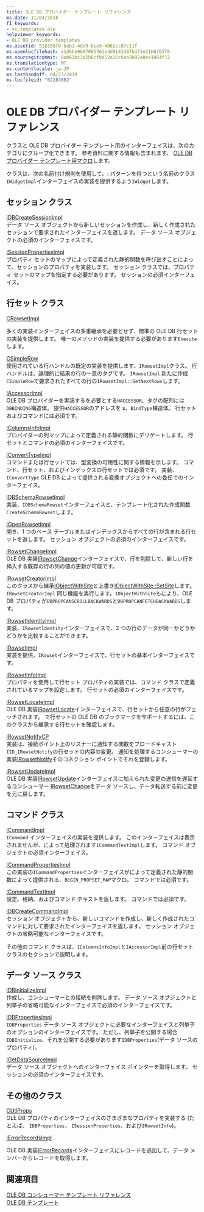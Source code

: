 ```yaml
---
title: OLE DB プロバイダー テンプレート リファレンス
ms.date: 11/04/2016
f1_keywords:
- vc.templates.ole
helpviewer_keywords:
- OLE DB provider templates
ms.assetid: 518358f0-bab1-4de9-bce9-4062cc87c11f
ms.openlocfilehash: e1d6be9687085361edd9141d8fb471e21b6f6376
ms.sourcegitcommit: 0ab61bc3d2b6cfbd52a16c6ab2b97a8ea1864f12
ms.translationtype: MT
ms.contentlocale: ja-JP
ms.lasthandoff: 04/23/2019
ms.locfileid: "62283862"
---
```

# <a name="ole-db-provider-templates-reference"></a>OLE DB プロバイダー テンプレート リファレンス

クラスと OLE DB プロバイダー テンプレート用のインターフェイスは、次のカテゴリにグループ化できます。 参考資料に関する情報も含まれます、 [OLE DB プロバイダー テンプレート用マクロ](../../data/oledb/macros-for-ole-db-provider-templates.md)します。

クラスは、次の名前付け規則を使用して、: パターンを持つという名前のクラス`IWidgetImpl`インターフェイスの実装を提供するよう`IWidget`します。

## <a name="session-classes"></a>セッション クラス

[IDBCreateSessionImpl](../../data/oledb/idbcreatesessionimpl-class.md)<br/>
データ ソース オブジェクトから新しいセッションを作成し、新しく作成されたセッションで要求されたインターフェイスを返します。 データ ソース オブジェクトの必須のインターフェイスです。

[ISessionPropertiesImpl](../../data/oledb/isessionpropertiesimpl-class.md)<br/>
プロパティ セットのマップによって定義された静的関数を呼び出すことによって、セッションのプロパティを実装します。 セッション クラスでは、プロパティ セットのマップを指定する必要があります。 セッションの必須インターフェイス。

## <a name="rowset-classes"></a>行セット クラス

[CRowsetImpl](../../data/oledb/crowsetimpl-class.md)

多くの実装インターフェイスの多重継承を必要とせず、標準の OLE DB 行セットの実装を提供します。 唯一のメソッドの実装を提供する必要があります`Execute`します。

[CSimpleRow](../../data/oledb/csimplerow-class.md)<br/>
使用されている行ハンドルの既定の実装を提供します、`IRowsetImpl`クラス。 行ハンドルは、論理的に結果の行の一意のタグです。 `IRowsetImpl` 新たに作成`CSimpleRow`で要求されたすべての行の`IRowsetImpl::GetNextRows`します。

[IAccessorImpl](../../data/oledb/iaccessorimpl-class.md)<br/>
OLE DB プロバイダーを実装するを必要とする`HACCESSOR`、タグの配列には`DBBINDING`構造体。 提供`HACCESSOR`のアドレスを s、`BindType`構造体。 行セットおよびコマンドには必須です。

[IColumnsInfoImpl](../../data/oledb/icolumnsinfoimpl-class.md)<br/>
プロバイダーの列マップによって定義される静的関数にデリゲートします。 行セットとコマンドの必須のインターフェイスです。

[IConvertTypeImpl](../../data/oledb/iconverttypeimpl-class.md)<br/>
コマンドまたは行セットでは、型変換の可用性に関する情報を示します。 コマンド、行セット、およびインデックスの行セットでは必須です。 実装、 `IConvertType` OLE DB によって提供される変換オブジェクトへの委任でのインターフェイス。

[IDBSchemaRowsetImpl](../../data/oledb/idbschemarowsetimpl-class.md)<br/>
実装、`IDBSchemaRowset`インターフェイスと、テンプレート化された作成関数`CreateSchemaRowset`します。

[IOpenRowsetImpl](../../data/oledb/iopenrowsetimpl-class.md)<br/>
開き、1 つのベース テーブルまたはインデックスからすべての行が含まれる行セットを返します。 セッション オブジェクトの必須のインターフェイスです。

[IRowsetChangeImpl](../../data/oledb/irowsetchangeimpl-class.md)<br/>
OLE DB 実装[IRowsetChange](/previous-versions/windows/desktop/ms715790(v=vs.85))インターフェイスで、行を削除して、新しい行を挿入する既存の行の列の値の更新が可能です。

[IRowsetCreatorImpl](../../data/oledb/irowsetcreatorimpl-class.md)<br/>
このクラスから継承[IObjectWithSite](/windows/desktop/api/ocidl/nn-ocidl-iobjectwithsite)と上書き[IObjectWithSite::SetSite](/windows/desktop/api/ocidl/nf-ocidl-iobjectwithsite-setsite)します。 `IRowsetCreatorImpl` 同じ機能を実行します。`IObjectWithSite`もにより、OLE DB プロパティが`DBPROPCANSCROLLBACKWARDS`と`DBPROPCANFETCHBACKWARDS`します。

[IRowsetIdentityImpl](../../data/oledb/irowsetidentityimpl-class.md)<br/>
実装、`IRowsetIdentity`インターフェイスで、2 つの行のデータが同一かどうかどうかを比較することができます。

[IRowsetImpl](../../data/oledb/irowsetimpl-class.md)<br/>
実装を提供、`IRowset`インターフェイスで、行セットの基本インターフェイスです。

[IRowsetInfoImpl](../../data/oledb/irowsetinfoimpl-class.md)<br/>
プロパティを使用して行セット プロパティの実装では、コマンド クラスで定義されているマップを設定します。 行セットの必須のインターフェイスです。

[IRowsetLocateImpl](../../data/oledb/irowsetlocateimpl-class.md)<br/>
OLE DB 実装[IRowsetLocate](/previous-versions/windows/desktop/ms721190(v=vs.85))インターフェイスで、行セットから任意の行がフェッチされます。 で行セットの OLE DB のブックマークをサポートするには、このクラスから継承する行セットを確認します。

[IRowsetNotifyCP](../../data/oledb/irowsetnotifycp-class.md)<br/>
実装は、接続ポイント上のリスナーに通知する関数をブロードキャスト`IID_IRowsetNotify`の行セットの内容の変更。 通知を処理するコンシューマーの実装[IRowsetNotify](/previous-versions/windows/desktop/ms712959(v=vs.85))そのコネクション ポイントでそれを登録します。

[IRowsetUpdateImpl](../../data/oledb/irowsetupdateimpl-class.md)<br/>
OLE DB 実装[IRowsetUpdate](/previous-versions/windows/desktop/ms714401(v=vs.85))インターフェイスに加えられた変更の送信を遅延するコンシューマー [IRowsetChange](/previous-versions/windows/desktop/ms715790(v=vs.85))をデータ ソースし、データ転送する前に変更を元に戻します。

## <a name="command-classes"></a>コマンド クラス

[ICommandImpl](../../data/oledb/icommandimpl-class.md)<br/>
`ICommand` インターフェイスの実装を提供します。 このインターフェイスは表示されませんが、によって処理されます`ICommandTextImpl`します。 コマンド オブジェクトの必須インターフェイス。

[ICommandPropertiesImpl](../../data/oledb/icommandpropertiesimpl-class.md)<br/>
この実装の`ICommandProperties`インターフェイスがによって定義された静的関数によって提供される、`BEGIN_PROPSET_MAP`マクロ。 コマンドでは必須です。

[ICommandTextImpl](../../data/oledb/icommandtextimpl-class.md)<br/>
設定、格納、およびコマンド テキストを返します。 コマンドでは必須です。

[IDBCreateCommandImpl](../../data/oledb/idbcreatecommandimpl-class.md)<br/>
セッション オブジェクトから、新しいコマンドを作成し、新しく作成されたコマンドに対して要求されたインターフェイスを返します。 セッション オブジェクトの省略可能なインターフェイスです。

その他のコマンド クラスは、`IColumnsInfoImpl`と`IAccessorImpl`前の行セット クラスのセクションで説明します。

## <a name="data-source-classes"></a>データ ソース クラス

[IDBInitializeImpl](../../data/oledb/idbinitializeimpl-class.md)<br/>
作成し、コンシューマーとの接続を削除します。 データ ソース オブジェクトと列挙子の省略可能なインターフェイスで必須のインターフェイスです。

[IDBPropertiesImpl](../../data/oledb/idbpropertiesimpl-class.md)<br/>
`IDBProperties` データ ソース オブジェクトに必要なインターフェイスと列挙子のオプションのインターフェイスです。 ただし、列挙子を公開する場合`IDBInitialize`、それを公開する必要があります`IDBProperties`(データ ソースのプロパティ)。

[IGetDataSourceImpl](../../data/oledb/igetdatasourceimpl-class.md)<br/>
データ ソース オブジェクトへのインターフェイス ポインターを取得します。 セッションの必須のインターフェイスです。

## <a name="other-classes"></a>その他のクラス

[CUtlProps](../../data/oledb/cutlprops-class.md)<br/>
OLE DB プロパティのインターフェイスのさまざまなプロパティを実装する (たとえば、 `IDBProperties`、 `ISessionProperties`、および`IRowsetInfo`)。

[IErrorRecordsImpl](../../data/oledb/ierrorrecordsimpl-class.md)

OLE DB 実装[IErrorRecords](/previous-versions/windows/desktop/ms718112(v=vs.85))インターフェイスにレコードを追加して、データ メンバーからレコードを取得します。

## <a name="see-also"></a>関連項目

[OLE DB コンシューマー テンプレート リファレンス](../../data/oledb/ole-db-consumer-templates-reference.md)<br/>
[OLE DB テンプレート](../../data/oledb/ole-db-templates.md)